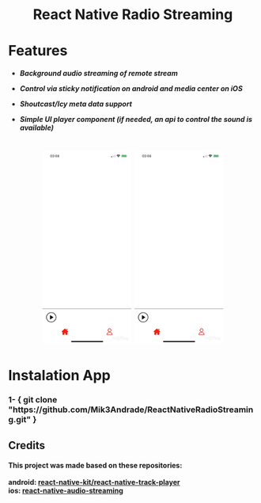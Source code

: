 <h1 align="center">
    <p>React Native Radio Streaming</p>
</h1>

<h1>
Features
</h1>

<h5>

- Background audio streaming of remote stream

- Control via sticky notification on android and media center on iOS

- Shoutcast/Icy meta data support

- Simple UI player component (if needed, an api to control the sound is available)

</h5>

<h1 align="center">
    <img src="demonstrationApp.gif" width="180" marginLeft="20px">
    <img src="demonstrationApp.gif" width="180">
</h1>

<h1>
Instalation App
</h1>

<h3>
1- { git clone "https://github.com/Mik3Andrade/ReactNativeRadioStreaming.git" }
</h3>

<h2>Credits</h2>
<h4>
This project was made based on these repositories:
<br></br>
android: <a href="https://github.com/react-native-kit/react-native-track-player">react-native-kit/react-native-track-player</a> <br>
ios: <a href="https://github.com/tlenclos/react-native-audio-streaming">react-native-audio-streaming</a>

</h4>
